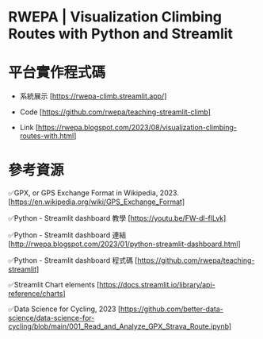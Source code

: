 # RWEPA | Visualization Climbing Routes with Python and Streamlit

# 平台實作程式碼

+ 系統展示 [https://rwepa-climb.streamlit.app/]

+ Code [https://github.com/rwepa/teaching-streamlit-climb]

+ Link [https://rwepa.blogspot.com/2023/08/visualization-climbing-routes-with.html]

# 參考資源

✅GPX, or GPS Exchange Format in Wikipedia, 2023.
[https://en.wikipedia.org/wiki/GPS_Exchange_Format]

✅Python - Streamlit dashboard 教學
[https://youtu.be/FW-dl-flLvk]

✅Python - Streamlit dashboard 連結 
[http://rwepa.blogspot.com/2023/01/python-streamlit-dashboard.html]

✅Python - Streamlit dashboard 程式碼 
[https://github.com/rwepa/teaching-streamlit]

✅Streamlit Chart elements 
[https://docs.streamlit.io/library/api-reference/charts]

✅Data Science for Cycling, 2023
[https://github.com/better-data-science/data-science-for-cycling/blob/main/001_Read_and_Analyze_GPX_Strava_Route.ipynb]
